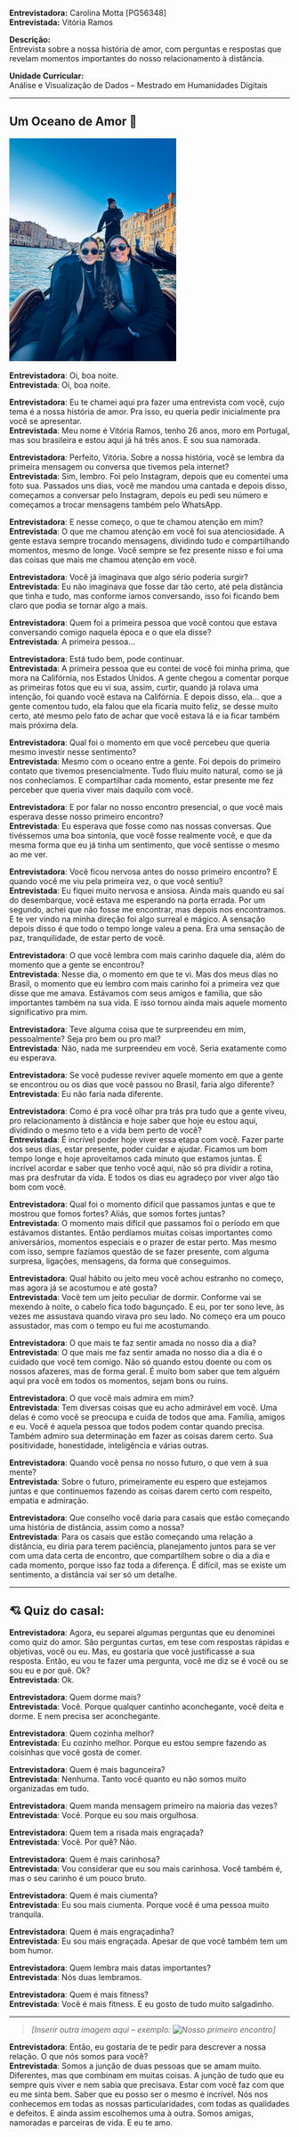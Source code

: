 **Entrevistadora:** Carolina Motta [PG56348] <br>
**Entrevistada:** Vitória Ramos  

**Descrição:**  
Entrevista sobre a nossa história de amor, com perguntas e respostas que revelam momentos importantes do nosso relacionamento à distância.

**Unidade Curricular:**  
Análise e Visualização de Dados – Mestrado em Humanidades Digitais

---

## Um Oceano de Amor 🧡

<img src="./imagens/vitoria-carolina.jpeg" alt="Foto da Vitoria e Carolina" width="300" />


**Entrevistadora**: Oi, boa noite.  
**Entrevistada**: Oi, boa noite.

**Entrevistadora**: Eu te chamei aqui pra fazer uma entrevista com você, cujo tema é a nossa história de amor. Pra isso, eu queria pedir inicialmente pra você se apresentar.  
**Entrevistada**: Meu nome é Vitória Ramos, tenho 26 anos, moro em Portugal, mas sou brasileira e estou aqui já há três anos. E sou sua namorada.

**Entrevistadora**: Perfeito, Vitória. Sobre a nossa história, você se lembra da primeira mensagem ou conversa que tivemos pela internet?  
**Entrevistada**: Sim, lembro. Foi pelo Instagram, depois que eu comentei uma foto sua. Passados uns dias, você me mandou uma cantada e depois disso, começamos a conversar pelo Instagram, depois eu pedi seu número e começamos a trocar mensagens também pelo WhatsApp.

**Entrevistadora**: E nesse começo, o que te chamou atenção em mim?  
**Entrevistada**: O que me chamou atenção em você foi sua atenciosidade. A gente estava sempre trocando mensagens, dividindo tudo e compartilhando momentos, mesmo de longe. Você sempre se fez presente nisso e foi uma das coisas que mais me chamou atenção em você.

**Entrevistadora**: Você já imaginava que algo sério poderia surgir?  
**Entrevistada**: Eu não imaginava que fosse dar tão certo, até pela distância que tinha e tudo, mas conforme íamos conversando, isso foi ficando bem claro que podia se tornar algo a mais.

**Entrevistadora**: Quem foi a primeira pessoa que você contou que estava conversando comigo naquela época e o que ela disse?  
**Entrevistada**: A primeira pessoa...

**Entrevistadora**: Está tudo bem, pode continuar.  
**Entrevistada**: A primeira pessoa que eu contei de você foi minha prima, que mora na Califórnia, nos Estados Unidos. A gente chegou a comentar porque as primeiras fotos que eu vi sua, assim, curtir, quando já rolava uma intenção, foi quando você estava na Califórnia. E depois disso, ela... que a gente comentou tudo, ela falou que ela ficaria muito feliz, se desse muito certo, até mesmo pelo fato de achar que você estava lá e ia ficar também mais próxima dela.

**Entrevistadora**: Qual foi o momento em que você percebeu que queria mesmo investir nesse sentimento?  
**Entrevistada**: Mesmo com o oceano entre a gente. Foi depois do primeiro contato que tivemos presencialmente. Tudo fluiu muito natural, como se já nos conhecíamos. E compartilhar cada momento, estar presente me fez perceber que queria viver mais daquilo com você.

**Entrevistadora**: E por falar no nosso encontro presencial, o que você mais esperava desse nosso primeiro encontro?  
**Entrevistada**: Eu esperava que fosse como nas nossas conversas. Que tivéssemos uma boa sintonia, que você fosse realmente você, e que da mesma forma que eu já tinha um sentimento, que você sentisse o mesmo ao me ver.

**Entrevistadora**: Você ficou nervosa antes do nosso primeiro encontro? E quando você me viu pela primeira vez, o que você sentiu?  
**Entrevistada**: Eu fiquei muito nervosa e ansiosa. Ainda mais quando eu saí do desembarque, você estava me esperando na porta errada. Por um segundo, achei que não fosse me encontrar, mas depois nos encontramos. E te ver vindo na minha direção foi algo surreal e mágico. A sensação depois disso é que todo o tempo longe valeu a pena. Era uma sensação de paz, tranquilidade, de estar perto de você.

**Entrevistadora**: O que você lembra com mais carinho daquele dia, além do momento que a gente se encontrou?  
**Entrevistada**: Nesse dia, o momento em que te vi. Mas dos meus dias no Brasil, o momento que eu lembro com mais carinho foi a primeira vez que disse que me amava. Estávamos com seus amigos e família, que são importantes também na sua vida. E isso tornou ainda mais aquele momento significativo pra mim.

**Entrevistadora**: Teve alguma coisa que te surpreendeu em mim, pessoalmente? Seja pro bem ou pro mal?  
**Entrevistada**: Não, nada me surpreendeu em você. Seria exatamente como eu esperava.

**Entrevistadora**: Se você pudesse reviver aquele momento em que a gente se encontrou ou os dias que você passou no Brasil, faria algo diferente?  
**Entrevistada**: Eu não faria nada diferente.

**Entrevistadora**: Como é pra você olhar pra trás pra tudo que a gente viveu, pro relacionamento à distância e hoje saber que hoje eu estou aqui, dividindo o mesmo teto e a vida bem perto de você?  
**Entrevistada**: É incrível poder hoje viver essa etapa com você. Fazer parte dos seus dias, estar presente, poder cuidar e ajudar. Ficamos um bom tempo longe e hoje aproveitamos cada minuto que estamos juntas. É incrível acordar e saber que tenho você aqui, não só pra dividir a rotina, mas pra desfrutar da vida. E todos os dias eu agradeço por viver algo tão bom com você.

**Entrevistadora**: Qual foi o momento difícil que passamos juntas e que te mostrou que fomos fortes? Aliás, que somos fortes juntas?  
**Entrevistada**: O momento mais difícil que passamos foi o período em que estávamos distantes. Então perdíamos muitas coisas importantes como aniversários, momentos especiais e o prazer de estar perto. Mas mesmo com isso, sempre fazíamos questão de se fazer presente, com alguma surpresa, ligações, mensagens, da forma que conseguimos.

**Entrevistadora**: Qual hábito ou jeito meu você achou estranho no começo, mas agora já se acostumou e até gosta?  
**Entrevistada**: Você tem um jeito peculiar de dormir. Conforme vai se mexendo à noite, o cabelo fica todo bagunçado. E eu, por ter sono leve, às vezes me assustava quando virava pro seu lado. No começo era um pouco assustador, mas com o tempo eu fui me acostumando.

**Entrevistadora**: O que mais te faz sentir amada no nosso dia a dia?  
**Entrevistada**: O que mais me faz sentir amada no nosso dia a dia é o cuidado que você tem comigo. Não só quando estou doente ou com os nossos afazeres, mas de forma geral. É muito bom saber que tem alguém aqui pra você em todos os momentos, sejam bons ou ruins.

**Entrevistadora**: O que você mais admira em mim?  
**Entrevistada**: Tem diversas coisas que eu acho admirável em você. Uma delas é como você se preocupa e cuida de todos que ama. Família, amigos e eu. Você é aquela pessoa que todos podem contar quando precisa. Também admiro sua determinação em fazer as coisas darem certo. Sua positividade, honestidade, inteligência e várias outras.

**Entrevistadora**: Quando você pensa no nosso futuro, o que vem à sua mente?  
**Entrevistada**: Sobre o futuro, primeiramente eu espero que estejamos juntas e que continuemos fazendo as coisas darem certo com respeito, empatia e admiração.

**Entrevistadora**: Que conselho você daria para casais que estão começando uma história de distância, assim como a nossa?  
**Entrevistada**: Para os casais que estão começando uma relação a distância, eu diria para terem paciência, planejamento juntos para se ver com uma data certa de encontro, que compartilhem sobre o dia a dia e cada momento, porque isso faz toda a diferença. É difícil, mas se existe um sentimento, a distância vai ser só um detalhe.

---

## 💘 Quiz do casal:

**Entrevistadora**: Agora, eu separei algumas perguntas que eu denominei como quiz do amor. São perguntas curtas, em tese com respostas rápidas e objetivas, você ou eu. Mas, eu gostaria que você justificasse a sua resposta. Então, eu vou te fazer uma pergunta, você me diz se é você ou se sou eu e por quê. Ok?  
**Entrevistada**: Ok.

**Entrevistadora**: Quem dorme mais?  
**Entrevistada**: Você. Porque qualquer cantinho aconchegante, você deita e dorme. E nem precisa ser aconchegante.

**Entrevistadora**: Quem cozinha melhor?  
**Entrevistada**: Eu cozinho melhor. Porque eu estou sempre fazendo as coisinhas que você gosta de comer.

**Entrevistadora**: Quem é mais bagunceira?  
**Entrevistada**: Nenhuma. Tanto você quanto eu não somos muito organizadas em tudo.

**Entrevistadora**: Quem manda mensagem primeiro na maioria das vezes?  
**Entrevistada**: Você. Porque eu sou mais orgulhosa.

**Entrevistadora**: Quem tem a risada mais engraçada?  
**Entrevistada**: Você. Por quê? Não.

**Entrevistadora**: Quem é mais carinhosa?  
**Entrevistada**: Vou considerar que eu sou mais carinhosa. Você também é, mas o seu carinho é um pouco bruto.

**Entrevistadora**: Quem é mais ciumenta?  
**Entrevistada**: Eu sou mais ciumenta. Porque você é uma pessoa muito tranquila.

**Entrevistadora**: Quem é mais engraçadinha?  
**Entrevistada**: Eu sou mais engraçada. Apesar de que você também tem um bom humor.

**Entrevistadora**: Quem lembra mais datas importantes?  
**Entrevistada**: Nós duas lembramos.

**Entrevistadora**: Quem é mais fitness?  
**Entrevistada**: Você é mais fitness. E eu gosto de tudo muito salgadinho.

---

> _[Inserir outra imagem aqui – exemplo: ![Nosso primeiro encontro](./imagens/encontro.jpg)]_

**Entrevistadora**: Então, eu gostaria de te pedir para descrever a nossa relação. O que nós somos para você?  
**Entrevistada**: Somos a junção de duas pessoas que se amam muito. Diferentes, mas que combinam em muitas coisas. A junção de tudo que eu sempre quis viver e nem sabia que precisava. Estar com você faz com que eu me sinta bem. Saber que eu posso ser o mesmo é incrível. Nós nos conhecemos em todas as nossas particularidades, com todas as qualidades e defeitos. E ainda assim escolhemos uma à outra. Somos amigas, namoradas e parceiras de vida. E eu te amo.
